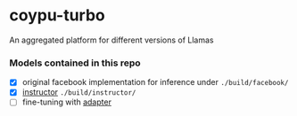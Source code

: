 # coypu-turbo
An aggregated platform for different versions of Llamas

### Models contained in this repo
- [x] original facebook implementation for inference under `./build/facebook/`
- [x] [instructor](https://huggingface.co/hkunlp/instructor-large) `./build/instructor/`
- [ ] fine-tuning with [adapter](https://github.com/ZrrSkywalker/LLaMA-Adapter)